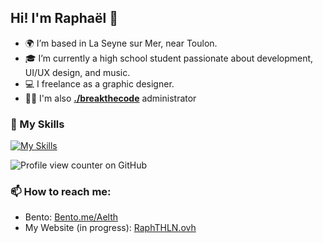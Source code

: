 ## Hi! I'm Raphaël 👋

- 🌍 I’m based in La Seyne sur Mer, near Toulon.
- 🎓 I’m currently a high school student passionate about development, UI/UX design, and music.
- 💻 I freelance as a graphic designer.
- 🧑‍💻 I'm also [**./breakthecode**](https://discord.gg/breakthecode) administrator
### 📝 My Skills
[![My Skills](https://skillicons.dev/icons?i=ableton,ae,blender,discord,figma,vscode,windows,xd&theme=light)](https://skillicons.dev)

![Profile view counter on GitHub](https://komarev.com/ghpvc/?username=raphthln)
### 📫 How to reach me:
- Bento: [Bento.me/Aelth](https://bento.me/Aelth)
- My Website (in progress): [RaphTHLN.ovh](https://raphthln.ovh)
